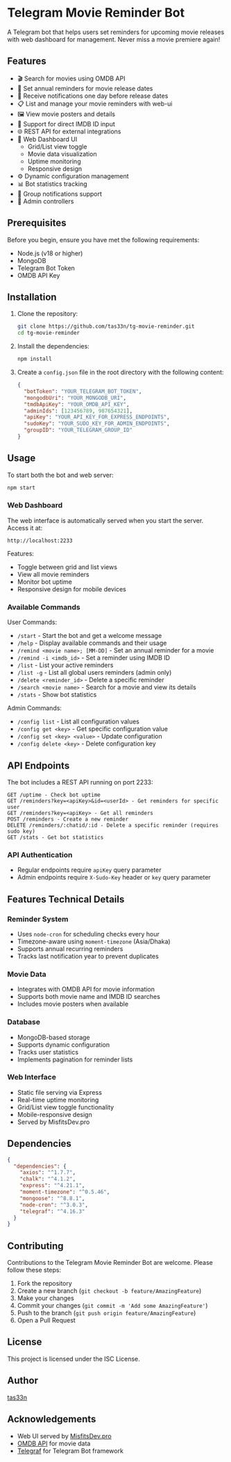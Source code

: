 # Telegram Movie Reminder Bot

A Telegram bot that helps users set reminders for upcoming movie releases with web dashboard for management. Never miss a movie premiere again!

## Features

- 🎬 Search for movies using OMDB API
- 📅 Set annual reminders for movie release dates
- 🔔 Receive notifications one day before release dates
- 📋 List and manage your movie reminders with web-ui
- 🖼️ View movie posters and details
- 🎯 Support for direct IMDB ID input
- 🌐 REST API for external integrations
- 🎨 Web Dashboard UI
  - Grid/List view toggle
  - Movie data visualization
  - Uptime monitoring
  - Responsive design
- ⚙️ Dynamic configuration management  
- 📊 Bot statistics tracking
- 👥 Group notifications support
- 🔐 Admin controllers

## Prerequisites

Before you begin, ensure you have met the following requirements:

- Node.js (v18 or higher)
- MongoDB
- Telegram Bot Token
- OMDB API Key

## Installation

1. Clone the repository:
    ```bash
    git clone https://github.com/tas33n/tg-movie-reminder.git
    cd tg-movie-reminder
    ```

2. Install the dependencies:
    ```bash
    npm install
    ```

3. Create a `config.json` file in the root directory with the following content:
    ```json
    {
      "botToken": "YOUR_TELEGRAM_BOT_TOKEN",
      "mongodbUri": "YOUR_MONGODB_URI",
      "tmdbApiKey": "YOUR_OMDB_API_KEY",
      "adminIds": [123456789, 987654321],
      "apiKey": "YOUR_API_KEY_FOR_EXPRESS_ENDPOINTS",
      "sudoKey": "YOUR_SUDO_KEY_FOR_ADMIN_ENDPOINTS",
      "groupID": "YOUR_TELEGRAM_GROUP_ID"
    }
    ```

## Usage

To start both the bot and web server:
```bash
npm start
```

### Web Dashboard

The web interface is automatically served when you start the server. Access it at:
```
http://localhost:2233
```

Features:
- Toggle between grid and list views
- View all movie reminders
- Monitor bot uptime
- Responsive design for mobile devices

### Available Commands

User Commands:
- `/start` - Start the bot and get a welcome message
- `/help` - Display available commands and their usage
- `/remind <movie name>; [MM-DD]` - Set an annual reminder for a movie
- `/remind -i <imdb_id>` - Set a reminder using IMDB ID
- `/list` - List your active reminders
- `/list -g` - List all global users reminders (admin only)
- `/delete <reminder_id>` - Delete a specific reminder
- `/search <movie name>` - Search for a movie and view its details
- `/stats` - Show bot statistics

Admin Commands:
- `/config list` - List all configuration values
- `/config get <key>` - Get specific configuration value
- `/config set <key> <value>` - Update configuration
- `/config delete <key>` - Delete configuration key

## API Endpoints

The bot includes a REST API running on port 2233:

```
GET /uptime - Check bot uptime
GET /reminders?key=<apiKey>&id=<userId> - Get reminders for specific user
GET /reminders?key=<apiKey> - Get all reminders
POST /reminders - Create a new reminder
DELETE /reminders/:chatid/:id - Delete a specific reminder (requires sudo key)
GET /stats - Get bot statistics
```

### API Authentication
- Regular endpoints require `apiKey` query parameter
- Admin endpoints require `X-Sudo-Key` header or `key` query parameter

## Features Technical Details

### Reminder System
- Uses `node-cron` for scheduling checks every hour
- Timezone-aware using `moment-timezone` (Asia/Dhaka)
- Supports annual recurring reminders
- Tracks last notification year to prevent duplicates

### Movie Data
- Integrates with OMDB API for movie information
- Supports both movie name and IMDB ID searches
- Includes movie posters when available

### Database
- MongoDB-based storage
- Supports dynamic configuration
- Tracks user statistics
- Implements pagination for reminder lists

### Web Interface
- Static file serving via Express
- Real-time uptime monitoring
- Grid/List view toggle functionality
- Mobile-responsive design
- Served by MisfitsDev.pro

## Dependencies

```json
{
  "dependencies": {
    "axios": "^1.7.7",
    "chalk": "^4.1.2",
    "express": "^4.21.1",
    "moment-timezone": "^0.5.46",
    "mongoose": "^8.8.1",
    "node-cron": "^3.0.3",
    "telegraf": "^4.16.3"
  }
}
```

## Contributing

Contributions to the Telegram Movie Reminder Bot are welcome. Please follow these steps:

1. Fork the repository
2. Create a new branch (`git checkout -b feature/AmazingFeature`)
3. Make your changes
4. Commit your changes (`git commit -m 'Add some AmazingFeature'`)
5. Push to the branch (`git push origin feature/AmazingFeature`)
6. Open a Pull Request

## License

This project is licensed under the ISC License.

## Author

[tas33n](https://github.com/tas33n)

## Acknowledgements

- Web UI served by [MisfitsDev.pro](https://Misfitsdev.pro)
- [OMDB API](https://www.omdbapi.com/) for movie data
- [Telegraf](https://github.com/telegraf/telegraf) for Telegram Bot framework
